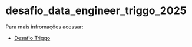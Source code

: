 ﻿# desafio_data_engineer_triggo_2025

 Para mais infromações acessar:
* [Desafio Triggo](https://github.com/Triggo-ai4/desafio-data-engineer?utm_campaign=testes_-__programa_trainee_1_edicao&utm_medium=email&utm_source=RD+Station)

